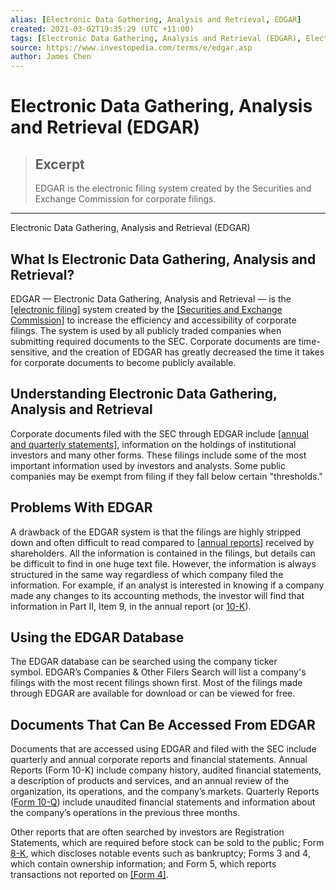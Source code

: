 ```yaml
---
alias: [Electronic Data Gathering, Analysis and Retrieval, EDGAR]
created: 2021-03-02T19:35:29 (UTC +11:00)
tags: [Electronic Data Gathering, Analysis and Retrieval (EDGAR), Electronic Data Gathering, Analysis and Retrieval (EDGAR)]
source: https://www.investopedia.com/terms/e/edgar.asp
author: James Chen
---
```


# Electronic Data Gathering, Analysis and Retrieval (EDGAR)

> ## Excerpt
> EDGAR is the electronic filing system created by the Securities and Exchange Commission for corporate filings.

---

Electronic Data Gathering, Analysis and Retrieval (EDGAR)
## What Is Electronic Data Gathering, Analysis and Retrieval?

EDGAR — Electronic Data Gathering, Analysis and Retrieval — is the [[electronic filing]](https://www.investopedia.com/terms/e/efile.asp) system created by the [[Securities and Exchange Commission]](https://www.investopedia.com/terms/s/sec.asp) to increase the efficiency and accessibility of corporate filings. The system is used by all publicly traded companies when submitting required documents to the SEC. Corporate documents are time-sensitive, and the creation of EDGAR has greatly decreased the time it takes for corporate documents to become publicly available.

## Understanding Electronic Data Gathering, Analysis and Retrieval

Corporate documents filed with the SEC through EDGAR include [[annual and quarterly statements]](https://www.investopedia.com/video/play/financial-statements/), information on the holdings of institutional investors and many other forms. These filings include some of the most important information used by investors and analysts. Some public companies may be exempt from filing if they fall below certain "thresholds."

## Problems With EDGAR

A drawback of the EDGAR system is that the filings are highly stripped down and often difficult to read compared to [[annual reports]](https://www.investopedia.com/terms/a/annualreport.asp) received by shareholders. All the information is contained in the filings, but details can be difficult to find in one huge text file. However, the information is always structured in the same way regardless of which company filed the information. For example, if an analyst is interested in knowing if a company made any changes to its accounting methods, the investor will find that information in Part II, Item 9, in the annual report (or [10-K](https://www.investopedia.com/terms/1/10-k.asp)).

## Using the EDGAR Database

The EDGAR database can be searched using the company ticker symbol. EDGAR’s Companies & Other Filers Search will list a company's filings with the most recent filings shown first. Most of the filings made through EDGAR are available for download or can be viewed for free.

## Documents That Can Be Accessed From EDGAR

Documents that are accessed using EDGAR and filed with the SEC include quarterly and annual corporate reports and financial statements. Annual Reports (Form 10-K) include company history, audited financial statements, a description of products and services, and an annual review of the organization, its operations, and the company’s markets. Quarterly Reports ([Form 10-Q](https://www.investopedia.com/terms/1/10q.asp)) include unaudited financial statements and information about the company’s operations in the previous three months.

Other reports that are often searched by investors are Registration Statements, which are required before stock can be sold to the public; Form [8-K](https://www.investopedia.com/terms/1/8-k.asp), which discloses notable events such as bankruptcy; Forms 3 and 4, which contain ownership information; and Form 5, which reports transactions not reported on [[Form 4]](https://www.investopedia.com/terms/f/form4.asp).
